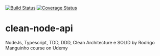 [![Build Status](https://travis-ci.com/ralfereis/clean-node-api.svg?branch=main)](https://travis-ci.com/ralfereis/clean-node-api)
[![Coverage Status](https://coveralls.io/repos/github/ralfereis/clean-node-api/badge.svg)](https://coveralls.io/github/ralfereis/clean-node-api)
# clean-node-api
NodeJs, Typescript, TDD, DDD, Clean Architecture e SOLID by Rodrigo Manguinho course on Udemy
